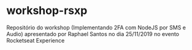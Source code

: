 # workshop-rsxp
Repositório do workshop (Implementando 2FA com NodeJS por SMS e Audio) apresentado por Raphael Santos no dia 25/11/2019 no evento Rocketseat Experience
